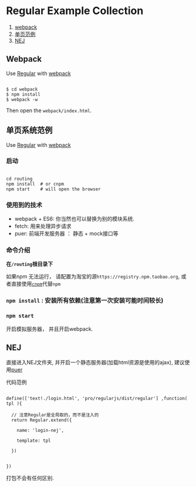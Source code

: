 # Regular Example Collection


1. [webpack](#webpack)
2. [单页范例](#routing)
3. [NEJ](#NEJ)


<a name="webpack"></a>
## Webpack

Use [Regular](https://github.com/regularjs/regular) with [webpack](http://webpack.github.io)

```shell

$ cd webpack
$ npm install
$ webpack -w 

```

Then open the `webpack/index.html`. 

<a name="routing"></a>
## 单页系统范例


Use [Regular](https://github.com/regularjs/regular) with [webpack](http://webpack.github.io)

### 启动

```shell

cd routing
npm install  # or cnpm
npm start    # will open the browser

```


### 使用到的技术

- webpack + ES6:  你当然也可以替换为别的模块系统. 
- fetch:  用来处理异步请求
- puer:  前端开发服务器 ： 静态 + mock接口等


### 命令介绍

__在`/routing`根目录下__ 

如果npm 无法运行， 请配置为淘宝的源`https://registry.npm.taobao.org`, 或者直接使用[`cnpm`](http://cnpmjs.org/)代替`npm`


### `npm install` : 安装所有依赖(注意第一次安装可能时间较长)


### `npm start`

开启模拟服务器， 并且开启webpack. 




## NEJ

直接进入NEJ文件夹, 并开启一个静态服务器(加载html资源是使用的ajax), 建议使用[puer](https://github.com/leeluolee/puer)


代码范例

```

define(['text!./login.html', 'pro/regularjs/dist/regular'] ,function( tpl ){

  // 注意Regular是全局取的，而不是注入的
  return Regular.extend({

    name: 'login-nej',

    template: tpl
    
  })


})
```

打包不会有任何区别.





